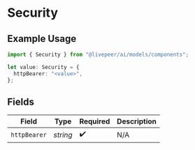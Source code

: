 # Security

## Example Usage

```typescript
import { Security } from "@livepeer/ai/models/components";

let value: Security = {
  httpBearer: "<value>",
};
```

## Fields

| Field              | Type               | Required           | Description        |
| ------------------ | ------------------ | ------------------ | ------------------ |
| `httpBearer`       | *string*           | :heavy_check_mark: | N/A                |